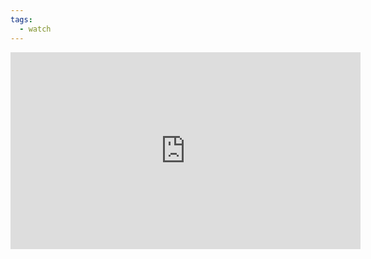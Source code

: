 ```yaml
---
tags:
  - watch
---
```

<iframe width="560" height="315" src="https://www.youtube.com/embed/0Wvejkzw5Ac?si=F9GhO-jqb6iSFQPk" title="YouTube video player" frameborder="0" allow="accelerometer; autoplay; clipboard-write; encrypted-media; gyroscope; picture-in-picture; web-share" allowfullscreen></iframe>


